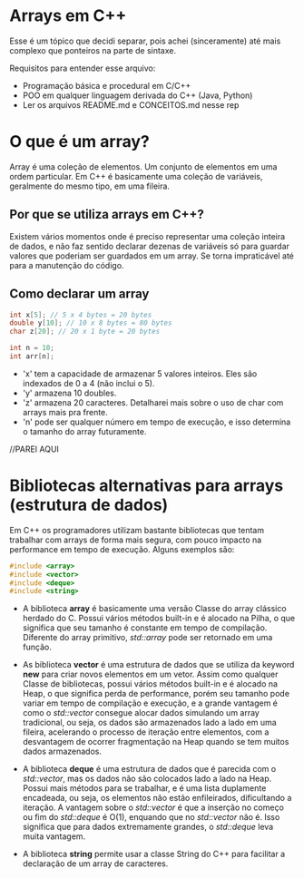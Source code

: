 # Arrays em C++

Esse é um tópico que decidi separar, pois achei (sinceramente) até mais complexo que ponteiros na parte de sintaxe.

Requisitos para entender esse arquivo:
- Programação básica e procedural em C/C++
- POO em qualquer linguagem derivada do C++ (Java, Python)
- Ler os arquivos README.md e CONCEITOS.md nesse rep


# O que é um array?

Array é uma coleção de elementos. Um conjunto de elementos em uma ordem particular. Em C++ é basicamente uma coleção de variáveis, geralmente do mesmo tipo, em uma fileira.


## Por que se utiliza arrays em C++?

Existem vários momentos onde é preciso representar uma coleção inteira de dados, e não faz sentido declarar dezenas de variáveis só para guardar valores que poderiam ser guardados em um array. Se torna impraticável até para a manutenção do código.


## Como declarar um array

```cpp
int x[5]; // 5 x 4 bytes = 20 bytes
double y[10]; // 10 x 8 bytes = 80 bytes
char z[20]; // 20 x 1 byte = 20 bytes

int n = 10;
int arr[n];
```

- 'x' tem a capacidade de armazenar 5 valores inteiros. Eles são indexados de 0 a 4 (não inclui o 5).
- 'y' armazena 10 doubles.
- 'z' armazena 20 caracteres. Detalharei mais sobre o uso de char com arrays mais pra frente.
- 'n' pode ser qualquer número em tempo de execução, e isso determina o tamanho do array futuramente.

//PAREI AQUI

# Bibliotecas alternativas para arrays (estrutura de dados)

Em C++ os programadores utilizam bastante bibliotecas que tentam trabalhar com arrays de forma mais segura, com pouco impacto na performance em tempo de execução.
Alguns exemplos são:

```cpp
#include <array>
#include <vector>
#include <deque>
#include <string>
```

- A biblioteca **array** é basicamente uma versão Classe do array clássico herdado do C. Possui vários métodos built-in e é alocado na Pilha, o que significa que seu tamanho é constante em tempo de compilação. Diferente do array primitivo, *std::array* pode ser retornado em uma função.

- As biblioteca **vector** é uma estrutura de dados que se utiliza da keyword **new** para criar novos elementos em um vetor. Assim como qualquer Classe de bibliotecas, possui vários métodos built-in e é alocado na Heap, o que significa perda de performance, porém seu tamanho pode variar em tempo de compilação e execução, e a grande vantagem é como o *std::vector* consegue alocar dados simulando um array tradicional, ou seja, os dados são armazenados lado a lado em uma fileira, acelerando o processo de iteração entre elementos, com a desvantagem de ocorrer fragmentação na Heap quando se tem muitos dados armazenados.

- A biblioteca **deque** é uma estrutura de dados que é parecida com o *std::vector*, mas os dados não são colocados lado a lado na Heap. Possui mais métodos para se trabalhar, e é uma lista duplamente encadeada, ou seja, os elementos não estão enfileirados, dificultando a iteração. A vantagem sobre o *std::vector* é que a inserção no começo ou fim do *std::deque* é O(1), enquando que no *std::vector* não é. Isso significa que para dados extremamente grandes, o *std::deque* leva muita vantagem.

- A biblioteca **string** permite usar a classe String do C++ para facilitar a declaração de um array de caracteres.